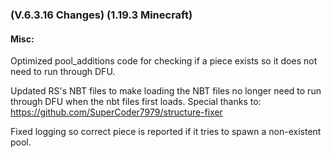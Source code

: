 ### **(V.6.3.16 Changes) (1.19.3 Minecraft)**

#### Misc:
Optimized pool_additions code for checking if a piece exists so it does not need to run through DFU.

Updated RS's NBT files to make loading the NBT files no longer need to run through DFU when the nbt files first loads.
Special thanks to: https://github.com/SuperCoder7979/structure-fixer

Fixed logging so correct piece is reported if it tries to spawn a non-existent pool.